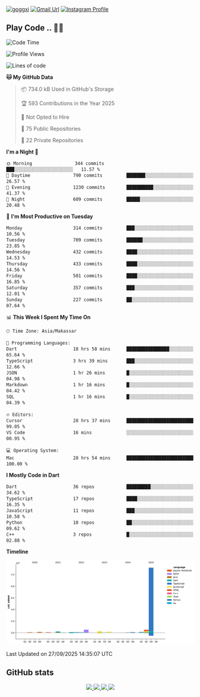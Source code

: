 [![goggxi](https://img.shields.io/badge/Portofolio-Goggxi-orange)](https://goggxi.github.io)
[![Gmail Url](https://img.shields.io/twitter/url?label=Goggxi@gmail.com&logo=gmail&style=social&url=http%3A%2F%2Fmailto%3Acontact.Goggxi@gmail.com)](mailto:Goggxi@gmail.com) [![Instagram Profile](https://img.shields.io/twitter/url?label=moh_rifkan&logo=instagram&style=social&url=https://www.instagram.com/moh_rifkan/)](https://www.instagram.com/moh_rifkan/)

## Play Code .. 💬🚀

<!-- [![Moh Rifkan GitHub stats](https://github-readme-stats.vercel.app/api?username=goggxi&count_private=true&show_icons=true&theme=dracula&custom_title=Goggxi%20Statistic%20🚀)](https://github.com/goggxi/goggxi)

[![Top Langs](https://github-readme-stats.vercel.app/api/top-langs/?username=goggxi&langs_count=8&layout=compact&show_icons=true&theme=dracula)](https://github.com/goggxi/goggxi) -->

<!--START_SECTION:waka-->
![Code Time](http://img.shields.io/badge/Code%20Time-4%2C579%20hrs%2036%20mins-blue)

![Profile Views](http://img.shields.io/badge/Profile%20Views-5-blue)

![Lines of code](https://img.shields.io/badge/From%20Hello%20World%20I%27ve%20Written-13.7%20million%20lines%20of%20code-blue)

**🐱 My GitHub Data** 

> 📦 734.0 kB Used in GitHub's Storage 
 > 
> 🏆 593 Contributions in the Year 2025
 > 
> 🚫 Not Opted to Hire
 > 
> 📜 75 Public Repositories 
 > 
> 🔑 22 Private Repositories 
 > 
**I'm a Night 🦉** 

```text
🌞 Morning                344 commits         ███░░░░░░░░░░░░░░░░░░░░░░   11.57 % 
🌆 Daytime                790 commits         ███████░░░░░░░░░░░░░░░░░░   26.57 % 
🌃 Evening                1230 commits        ██████████░░░░░░░░░░░░░░░   41.37 % 
🌙 Night                  609 commits         █████░░░░░░░░░░░░░░░░░░░░   20.48 % 
```
📅 **I'm Most Productive on Tuesday** 

```text
Monday                   314 commits         ███░░░░░░░░░░░░░░░░░░░░░░   10.56 % 
Tuesday                  709 commits         ██████░░░░░░░░░░░░░░░░░░░   23.85 % 
Wednesday                432 commits         ████░░░░░░░░░░░░░░░░░░░░░   14.53 % 
Thursday                 433 commits         ████░░░░░░░░░░░░░░░░░░░░░   14.56 % 
Friday                   501 commits         ████░░░░░░░░░░░░░░░░░░░░░   16.85 % 
Saturday                 357 commits         ███░░░░░░░░░░░░░░░░░░░░░░   12.01 % 
Sunday                   227 commits         ██░░░░░░░░░░░░░░░░░░░░░░░   07.64 % 
```


📊 **This Week I Spent My Time On** 

```text
🕑︎ Time Zone: Asia/Makassar

💬 Programming Languages: 
Dart                     18 hrs 58 mins      ████████████████░░░░░░░░░   65.64 % 
TypeScript               3 hrs 39 mins       ███░░░░░░░░░░░░░░░░░░░░░░   12.66 % 
JSON                     1 hr 26 mins        █░░░░░░░░░░░░░░░░░░░░░░░░   04.98 % 
Markdown                 1 hr 16 mins        █░░░░░░░░░░░░░░░░░░░░░░░░   04.42 % 
SQL                      1 hr 16 mins        █░░░░░░░░░░░░░░░░░░░░░░░░   04.39 % 

🔥 Editors: 
Cursor                   28 hrs 37 mins      █████████████████████████   99.05 % 
VS Code                  16 mins             ░░░░░░░░░░░░░░░░░░░░░░░░░   00.95 % 

💻 Operating System: 
Mac                      28 hrs 54 mins      █████████████████████████   100.00 % 
```

**I Mostly Code in Dart** 

```text
Dart                     36 repos            █████████░░░░░░░░░░░░░░░░   34.62 % 
TypeScript               17 repos            ████░░░░░░░░░░░░░░░░░░░░░   16.35 % 
JavaScript               11 repos            ███░░░░░░░░░░░░░░░░░░░░░░   10.58 % 
Python                   10 repos            ██░░░░░░░░░░░░░░░░░░░░░░░   09.62 % 
C++                      3 repos             █░░░░░░░░░░░░░░░░░░░░░░░░   02.88 % 
```



**Timeline**

![Lines of Code chart](https://raw.githubusercontent.com/Goggxi/Goggxi/main/assets/bar_graph.png)


 Last Updated on 27/09/2025 14:35:07 UTC
<!--END_SECTION:waka-->

## GitHub stats

<p align="center">
  <a href="https://github.com/goggxi">
    <img src="http://github-profile-summary-cards.vercel.app/api/cards/profile-details?username=goggxi&theme=transparent" />
  </a>
  <a href="https://github.com/goggxi">
    <img src="https://github-readme-streak-stats.herokuapp.com/?user=goggxi&hide_border=true&card_width=338&theme=transparent" />
  </a>
  <a href="https://github.com/goggxi">
    <img src="http://github-profile-summary-cards.vercel.app/api/cards/stats?username=goggxi&theme=transparent" />
  </a>
  <a href="https://github.com/goggxi">
    <img src="https://github-readme-stats.vercel.app/api/top-langs/?username=goggxi&langs_count=10&exclude_repo=&hide=c,makefile,html,css,sass,nix,nunjucks,tsql,dockerfile,shell&card_width=699&hide_border=true&theme=transparent" />
  </a>
  <!-- <br/>
  <a href="https://github.com/goggxi">
    <img src="https://komarev.com/ghpvc/?username=goggxi&color=blue&style=flat" />
  </a> -->
</p>
